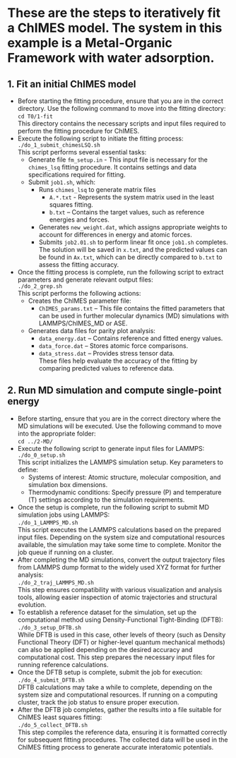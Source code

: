 # These are the steps to iteratively fit a ChIMES model. The system in this example is a Metal-Organic Framework with water adsorption.
## 1. Fit an initial ChIMES model
  * Before starting the fitting procedure, ensure that you are in the correct directory. Use the following command to move into the fitting directory:
    <br> `cd T0/1-fit`
    <br> This directory contains the necessary scripts and input files required to perform the fitting procedure for ChIMES.
  * Execute the following script to initiate the fitting process:
    <br> `./do_1_submit_chimesLSQ.sh`
    <br> This script performs several essential tasks:
    * Generate file `fm_setup.in` - This input file is necessary for the `chimes_lsq` fitting procedure. It contains settings and data specifications required for fitting.
    * Submit `job1.sh`, which:
      * Runs `chimes_lsq` to generate matrix files
         * `A.*.txt` - Represents the system matrix used in the least squares fitting.
         * `b.txt` – Contains the target values, such as reference energies and forces.
      * Generates `new_weight.dat`, which assigns appropriate weights to account for differences in energy and atomic forces.
      * Submits `job2.01.sh` to perform linear fit once `job1.sh` completes. The solution will be saved in `x.txt`, and the predicted values can be found in `Ax.txt`, which can be directly compared to `b.txt` to assess the fitting accuracy.
  * Once the fitting process is complete, run the following script to extract parameters and generate relevant output files:
    <br> `./do_2_grep.sh`
    <br> This script performs the following actions:
     * Creates the ChIMES parameter file:
       * `ChIMES_params.txt` – This file contains the fitted parameters that can be used in further molecular dynamics (MD) simulations with LAMMPS/ChIMES_MD or ASE.
     * Generates data files for parity plot analysis:
       * `data_energy.dat` – Contains reference and fitted energy values.
       * `data_force.dat` – Stores atomic force comparisons.
       * `data_stress.dat` – Provides stress tensor data.
    <br> These files help evaluate the accuracy of the fitting by comparing predicted values to reference data.
## 2. Run MD simulation and compute single-point energy
 * Before starting, ensure that you are in the correct directory where the MD simulations will be executed. Use the following command to move into the appropriate folder:
   <br> `cd ../2-MD/`
 * Execute the following script to generate input files for LAMMPS:
   <br> `./do_0_setup.sh`
   <br> This script initializes the LAMMPS simulation setup. Key parameters to define:
    * Systems of interest: Atomic structure, molecular composition, and simulation box dimensions.
    * Thermodynamic conditions: Specify pressure (P) and temperature (T) settings according to the simulation requirements.
 * Once the setup is complete, run the following script to submit MD simulation jobs using LAMMPS:
   <br> `./do_1_LAMMPS_MD.sh`
   <br> This script executes the LAMMPS calculations based on the prepared input files. Depending on the system size and computational resources available, the simulation may take some time to complete. Monitor the job queue if running on a cluster.
 * After completing the MD simulations, convert the output trajectory files from LAMMPS dump format to the widely used XYZ format for further analysis:
   <br> `./do_2_traj_LAMMPS_MD.sh`
   <br> This step ensures compatibility with various visualization and analysis tools, allowing easier inspection of atomic trajectories and structural evolution.
 * To establish a reference dataset for the simulation, set up the computational method using Density-Functional Tight-Binding (DFTB):
   <br> `./do_3_setup_DFTB.sh`
   <br> While DFTB is used in this case, other levels of theory (such as Density Functional Theory (DFT) or higher-level quantum mechanical methods) can also be applied depending on the desired accuracy and computational cost. This step prepares the necessary input files for running reference calculations.
 * Once the DFTB setup is complete, submit the job for execution:
   <br> `./do_4_submit_DFTB.sh`
   <br> DFTB calculations may take a while to complete, depending on the system size and computational resources. If running on a computing cluster, track the job status to ensure proper execution.
 * After the DFTB job completes, gather the results into a file suitable for ChIMES least squares fitting:
   <br> `./do_5_collect_DFTB.sh`
   <br> This step compiles the reference data, ensuring it is formatted correctly for subsequent fitting procedures. The collected data will be used in the ChIMES fitting process to generate accurate interatomic potentials.
